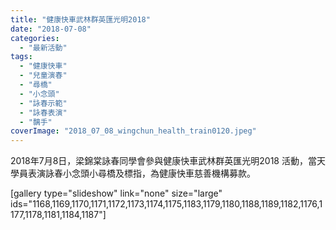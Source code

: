 ```yaml
---
title: "健康快車武林群英匯光明2018"
date: "2018-07-08"
categories: 
  - "最新活動"
tags: 
  - "健康快車"
  - "兒童演春"
  - "尋橋"
  - "小念頭"
  - "詠春示範"
  - "詠春表演"
  - "黐手"
coverImage: "2018_07_08_wingchun_health_train0120.jpeg"
---
```


2018年7月8日，梁錦棠詠春同學會參與健康快車武林群英匯光明2018 活動，當天學員表演詠春小念頭小尋橋及標指，為健康快車慈善機構募款。<!--more-->

\[gallery type="slideshow" link="none" size="large" ids="1168,1169,1170,1171,1172,1173,1174,1175,1183,1179,1180,1188,1189,1182,1176,1177,1178,1181,1184,1187"\]
